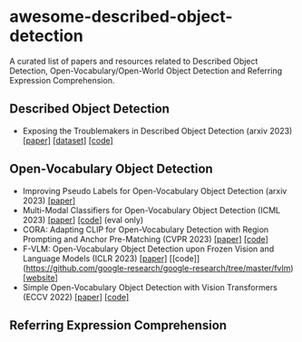 # awesome-described-object-detection
A curated list of papers and resources related to Described Object Detection, Open-Vocabulary/Open-World Object Detection and Referring Expression Comprehension.

## Described Object Detection

- Exposing the Troublemakers in Described Object Detection (arxiv 2023) [[paper]](https://arxiv.org/abs/2307.12813) [[dataset]](https://github.com/shikras/d-cube/) [[code]](https://github.com/shikras/d-cube/)

## Open-Vocabulary Object Detection
- Improving Pseudo Labels for Open-Vocabulary Object Detection (arxiv 2023) [[paper]](https://arxiv.org/abs/2308.06412)
- Multi-Modal Classifiers for Open-Vocabulary Object Detection (ICML 2023) [[paper]](http://arxiv.org/abs/2306.05493) [[code]](https://github.com/prannaykaul/mm-ovod) (eval only)
- CORA: Adapting CLIP for Open-Vocabulary Detection with Region Prompting and Anchor Pre-Matching (CVPR 2023) [[paper]](https://openaccess.thecvf.com/content/CVPR2023/papers/Wu_CORA_Adapting_CLIP_for_Open-Vocabulary_Detection_With_Region_Prompting_and_CVPR_2023_paper.pdf) [[code]](https://github.com/tgxs002/CORA)
- F-VLM: Open-Vocabulary Object Detection upon Frozen Vision and Language Models (ICLR 2023) [[paper]](https://openreview.net/pdf?id=MIMwy4kh9lf) [[code]] (https://github.com/google-research/google-research/tree/master/fvlm) [[website]](https://sites.google.com/view/f-vlm/home)
- Simple Open-Vocabulary Object Detection with Vision Transformers (ECCV 2022) [[paper]](https://www.ecva.net/papers/eccv_2022/papers_ECCV/papers/136700714.pdf) [[code]](https://github.com/google-research/scenic/tree/main/scenic/projects/owl_vit)

## Referring Expression Comprehension
